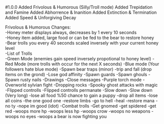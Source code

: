 #1.0.0
Added Frivolous & Humorous (Silly/Troll mode)
Added Trepidation and Famine
Added Abhorrence & Inanition
Added Extinction & Termination
Added Speed & Unforgiving Decay


Frivolous & Humorous Changes:  
-Honey meter displays always, decreases by 1 every 10 seconds  
-Honey item added, large food or can be fed to the bear to restore honey  
-Bear trolls you every 40 seconds scaled inversely with your current honey level  
-List of Trolls  
    -Green Mode (enemies gain speed inversely propotional to honey level)
    -Red Mode (more trolls with occur for the next X seconds)
    -Blue mode (Your followers hate blue mode)
    -Spawn bear traps (minor)
    -trip and fall (drop items on the grond)
    -Lose god affinity 
    -Spawn guards
    -Spawn ghouls
    -Spawn rusty nails
    -Drawings
    -Close messages
    -Purple torch mode
    -Overworld sylvian fight
    -Dropping rocks
    -Spooky ghost attacks with magic
    -Flipped controlls
    -Flipped controlls permanate
    -Slow down
    -Slow down (Very long)
    -lose all food %50 chance to gain a puppy
    -drop all items
    -lose all coins
    -the one good one
        -restore limbs
        -go to hell
        -heal
        -restore mana
        -no ty
        -nope im good (idot)
-Combat trolls
    -Get gnomed
    -get spidered
    -get red
    -woops more hp
    -woops less hp
    -woops crow
    -woops no weapons
    -woops no eyes
    -woops a bear is now fighting you